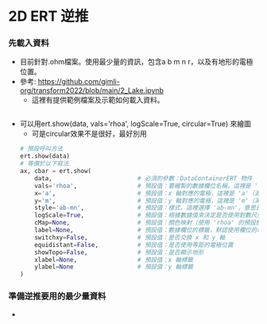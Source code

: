 # 2D ERT 逆推

### 先載入資料
+ 目前針對.ohm檔案。使用最少量的資訊，包含a b m n r，以及有地形的電極位置。
+ 參考: https://github.com/gimli-org/transform2022/blob/main/2_Lake.ipynb
  + 這裡有提供範例檔案及示範如何載入資料。
  ```
  ```
+ 可以用ert.show(data, vals='rhoa', logScale=True, circular=True) 來繪圖
  + 可是circular效果不是很好，最好別用
  ```python
  # 預設呼叫方法
  ert.show(data)
  # 等價於以下寫法
  ax, cbar = ert.show(
      data,                        # 必須的參數：DataContainerERT 物件
      vals='rhoa',                 # 預設值：要繪製的數據欄位名稱，這裡是 'rhoa'（電阻率）
      x='a',                       # 預設值：x 軸對應的電極，這裡是 'a'（源電極）
      y='m',                       # 預設值：y 軸對應的電極，這裡是 'm'（測量電極）
      style='ab-mn',               # 預設值：樣式，這裡選擇 'ab-mn'，意思是使用源電極和測量電極的各種組合
      logScale=True,               # 預設值：根據數據值來決定是否使用對數尺度，這裡默認使用對數尺度
      cMap=None,                   # 預設值：顏色映射（使用 'rhoa' 的預設顏色映射）
      label=None,                  # 預設值：數據欄位的標籤，默認使用欄位的單位
      switchxy=False,              # 預設值：是否交換 x 和 y 軸
      equidistant=False,           # 預設值：是否使用等距的電極位置
      showTopo=False,              # 預設值：是否顯示地形
      xlabel=None,                 # 預設值：x 軸標籤
      ylabel=None                  # 預設值：y 軸標籤
  )
  ```
### 準備逆推要用的最少量資料
+ 
